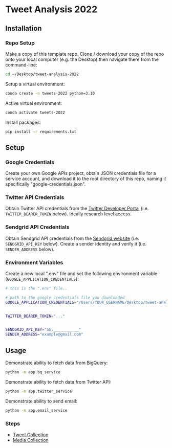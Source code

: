# Tweet Analysis 2022


## Installation

### Repo Setup

Make a copy of this template repo. Clone / download your copy of the repo onto your local computer (e.g. the Desktop) then navigate there from the command-line:

```sh
cd ~/Desktop/tweet-analysis-2022
```

Setup a virtual environment:

```sh
conda create -n tweets-2022 python=3.10
```

Active virtual environment:

```sh
conda activate tweets-2022
```

Install packages:

```sh
pip install -r requirements.txt
```


## Setup

### Google Credentials

Create your own Google APIs project, obtain JSON credentials file for a service account, and download it to the root directory of this repo, naming it specifically "google-credentials.json".

### Twitter API Credentials

Obtain Twitter API credentials from the [Twitter Developer Portal](https://developer.twitter.com/en/portal/dashboard) (i.e. `TWITTER_BEARER_TOKEN` below). Ideally research level access.

### Sendgrid API Credentials

Obtain Sendgrid API credentials from the [Sendgrid website](https://sendgrid.com/) (i.e. `SENDGRID_API_KEY` below). Create a sender identity and verify it (i.e. `SENDER_ADDRESS` below).


### Environment Variables

Create a new local ".env" file and set the following environment variable (`GOOGLE_APPLICATION_CREDENTIALS`):

```sh
# this is the ".env" file..

# path to the google credentials file you downloaded
GOOGLE_APPLICATION_CREDENTIALS="/Users/YOUR_USERNAME/Desktop/tweet-analysis-2022/google-credentials.json"


TWITTER_BEARER_TOKEN="..."


SENDGRID_API_KEY="SG.___________"
SENDER_ADDRESS="example@gmail.com"

```

## Usage


Demonstrate ability to fetch data from BigQuery:

```sh
python -m app.bq_service
```

Demonstrate ability to fetch data from Twitter API:

```sh
python -m app.twitter_service
```

Demonstrate ability to send email:

```sh
python -m app.email_service
```

### Steps

  + [Tweet Collection](app/tweet_collection/README.md)
  + [Media Collection](app/media_collection/README.md)
